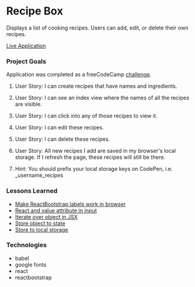 # Recipe Box

Displays a list of cooking recipes. Users can add, edit, or delete their own recipes.

[Live Application](https://recipe-box-dlzl.surge.sh)

### Project Goals

Application was completed as a freeCodeCamp [challenge](https://www.freecodecamp.org/challenges/build-a-recipe-box).

1. User Story: I can create recipes that have names and ingredients.

2. User Story: I can see an index view where the names of all the recipes are visible.

3. User Story: I can click into any of those recipes to view it.

4. User Story: I can edit these recipes.

5. User Story: I can delete these recipes.

6. User Story: All new recipes I add are saved in my browser's local storage. If I refresh the page, these recipes will still be there.

7. Hint:  You should prefix your local storage keys on CodePen, i.e. _username_recipes

### Lessons Learned

* [Make ReactBootstrap labels work in browser](https://stackoverflow.com/questions/33012499/react-bootstrap-fails-to-render)
* [React and value attribute in input](https://stackoverflow.com/questions/34006333/cant-type-in-react-input-text-field)
* [Iterate over object in JSX](https://stackoverflow.com/questions/29534224/react-jsx-iterating-through-a-hash-and-returning-jsx-elements-for-each-key)
* [Store object to state](https://stackoverflow.com/questions/27105257/storing-an-object-in-state-of-a-react-component)
* [Store to local storage](https://developer.mozilla.org/en-US/docs/Web/API/Window/localStorage)

### Technologies

* babel
* google fonts
* react
* reactbootstrap
